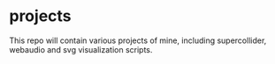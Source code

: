 projects
========
This repo will contain various projects of mine, including supercollider, webaudio and svg visualization scripts.
